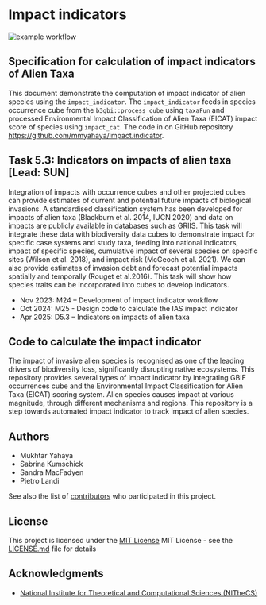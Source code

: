 # Impact indicators
![example workflow](https://github.com/github/docs/actions/workflows/main.yml/badge.svg)

<!-- {:.alert .alert-warning}
This page is not yet complete. -->

## Specification for calculation of impact indicators of Alien Taxa
This document demonstrate the computation of impact indicator of alien species using the `impact_indicator`. The `impact_indicator` feeds in species occurrence cube from the `b3gbi::process_cube` using `taxaFun` and processed Environmental Impact Classification of Alien Taxa (EICAT) impact score of species using `impact_cat`. The code in on GitHub repository https://github.com/mmyahaya/impact.indicator.

## Task 5.3: Indicators on impacts of alien taxa [Lead: SUN]

Integration of impacts with occurrence cubes and other projected cubes can provide estimates of current and potential future impacts of biological invasions. A standardised classification system has been developed for impacts of alien taxa (Blackburn et al. 2014, IUCN 2020) and data on impacts are publicly available in databases such as GRIIS. This task will integrate these data with biodiversity data cubes to demonstrate impact for specific case systems and study taxa, feeding into national indicators, impact of specific species, cumulative impact of several species on specific sites (Wilson et al. 2018), and impact risk (McGeoch et al. 2021). We can also provide estimates of invasion debt and forecast potential impacts spatially and temporally (Rouget et al.2016). This task will show how species traits can be incorporated into cubes to develop indicators.

- Nov 2023: M24 – Development of impact indicator workflow
- Oct 2024: M25 - Design code to calculate the IAS impact indicator
- Apr 2025: D5.3 – Indicators on impacts of alien taxa

## Code to calculate the impact indicator

The impact of invasive alien species is recognised as one of the leading drivers of biodiversity loss, significantly disrupting native ecosystems. This repository provides several types of impact indicator by integrating GBIF occurrences cube and the Environmental Impact Classification for Alien Taxa (EICAT) scoring system. Alien species causes impact at various magnitude, through different mechanisms and regions. This repository is a step towards automated impact indicator to track impact of alien species.

## Authors

  - Mukhtar Yahaya
  - Sabrina Kumschick
  - Sandra MacFadyen
  - Pietro Landi

See also the list of [contributors](working.md) who participated in this project.

## License

This project is licensed under the [MIT License](LICENSE.md) MIT License - see the [LICENSE.md](LICENSE.md) file for details

## Acknowledgments

- [National Institute for Theoretical and Computational Sciences (NITheCS)](https://nithecs.ac.za/)
